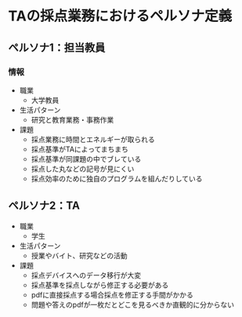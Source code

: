 # TAの採点業務におけるペルソナ定義

## ペルソナ1：担当教員
### 情報
* 職業
  * 大学教員
* 生活パターン
  * 研究と教育業務・事務作業
* 課題
  * 採点業務に時間とエネルギーが取られる
  * 採点基準がTAによってまちまち
  * 採点基準が同課題の中でブレている
  * 採点した丸などの記号が見にくい
  * 採点効率のために独自のプログラムを組んだりしている

## ペルソナ2：TA
* 職業
  * 学生
* 生活パターン
  * 授業やバイト、研究などの活動
* 課題
  * 採点デバイスへのデータ移行が大変
  * 採点基準を採点しながら修正する必要がある
  * pdfに直接採点する場合採点を修正する手間がかかる
  * 問題や答えのpdfが一枚だとどこを見るべきか直観的に分からない